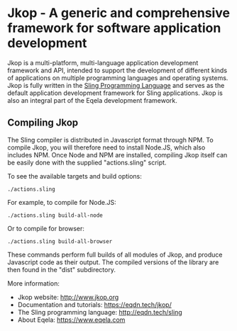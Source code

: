 Jkop - A generic and comprehensive framework for software application development
=================================================================================

Jkop is a multi-platform, multi-language application development framework and API,
intended to support the development of different kinds of applications on multiple
programming languages and operating systems. Jkop is fully written in the
[Sling Programming Language](http://eqdn.tech/sling) and serves as the default
application development framework for Sling applications. Jkop is also an integral
part of the Eqela development framework.

Compiling Jkop
--------------

The Sling compiler is distributed in Javascript format through NPM. To compile Jkop,
you will therefore need to install Node.JS, which also includes NPM. Once Node and
NPM are installed, compiling Jkop itself can be easily done with the supplied
"actions.sling" script.

To see the available targets and build options:

```
./actions.sling
```

For example, to compile for Node.JS:

```
./actions.sling build-all-node
```

Or to compile for browser:

```
./actions.sling build-all-browser
```

These commands perform full builds of all modules of Jkop, and produce Javascript code as
their output. The compiled versions of the library are then found in the "dist" subdirectory.

More information:

* Jkop website: http://www.jkop.org
* Documentation and tutorials: https://eqdn.tech/jkop/
* The Sling programming language: http://eqdn.tech/sling
* About Eqela: https://www.eqela.com
